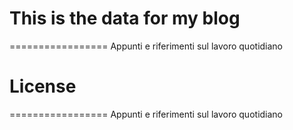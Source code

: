 # This is the data for my blog #
=================
Appunti e riferimenti sul lavoro quotidiano



# License #
=================
Appunti e riferimenti sul lavoro quotidiano
